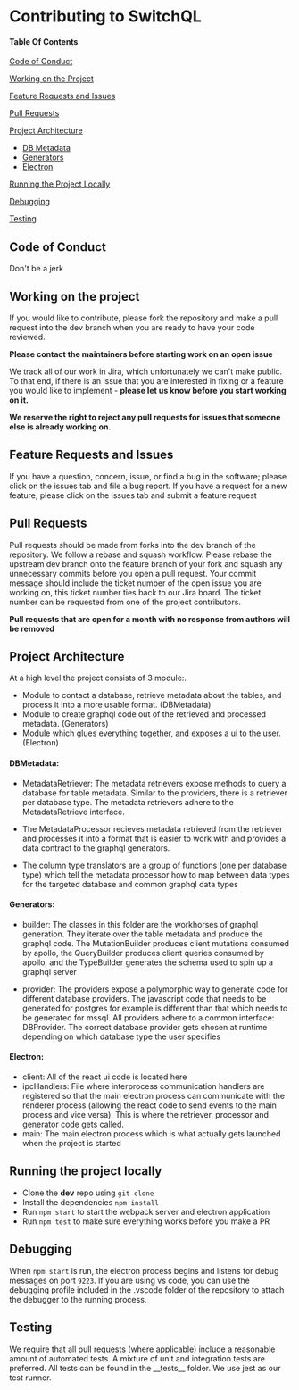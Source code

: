 # Contributing to SwitchQL

#### Table Of Contents

[Code of Conduct](#code-of-conduct)

[Working on the Project](#working-on-the-project)

[Feature Requests and Issues](#feature-requests-and-issues)

[Pull Requests](#pull-requests)

[Project Architecture](#project-architecture)
* [DB Metadata](#dbmetadata)
* [Generators](#generators)
* [Electron](#electron)

[Running the Project Locally](#running-the-project-locally)

[Debugging](#debugging)

[Testing](#testing)


## Code of Conduct
Don't be a jerk

## Working on the project
If you would like to contribute, please fork the repository and make a pull request into the dev branch when you are ready to have your code reviewed.

**Please contact the maintainers before starting work on an open issue**

We track all of our work in Jira, which unfortunately we can't make public. To that end, if there is an issue that you are interested in fixing or a feature you would like to implement -  **please let us know before you start working on it.** 


**We reserve the right to reject any pull requests for issues that someone else is already working on.**


## Feature Requests and Issues 
If you have a question, concern, issue, or find a bug in the software; please click on the issues tab and file a bug report. If you have a request for a new feature, please click on the issues tab and submit a feature request


## Pull Requests
Pull requests should be made from forks into the dev branch of the repository. We follow a rebase and squash workflow. Please rebase the upstream dev branch onto the feature branch of your fork and squash any unnecessary commits before you open a pull request. Your commit message should include the ticket number of the open issue you are working on, this ticket number ties back to our Jira board. The ticket number can be requested from one of the project contributors.

**Pull requests that are open for a month with no response from authors will be removed**



## Project Architecture
At a high level the project consists of 3 module:. 
- Module to contact a database, retrieve metadata about the tables, and process it into a more usable format. (DBMetadata)
- Module to create graphql code out of the retrieved and processed metadata. (Generators)
- Module which glues everything together, and exposes a ui to the user. (Electron)

#### DBMetadata:
- MetadataRetriever: The metadata retrievers expose methods to query a database for table metadata. Similar to the providers, there is a retriever per database type. The metadata retrievers adhere to the MetadataRetrieve interface.

- The MetadataProcessor recieves metadata retrieved from the retriever and processes it into a format that is easier to work with and provides a data contract to the graphql generators.

- The column type translators are a group of functions (one per database type) which tell the metadata processor how to map between data types for the targeted database and common graphql data types

#### Generators:
- builder: The classes in this folder are the workhorses of graphql generation. They iterate over the table metadata and produce the graphql code. The MutationBuilder produces client mutations consumed by apollo, the QueryBuilder produces client queries consumed by apollo, and the TypeBuilder generates the schema used to spin up a graphql server

- provider: The providers expose a polymorphic way to generate code for different database providers. The javascript code that needs to be generated for postgres for example is different than that which needs to be generated for mssql. All providers adhere to a common interface: DBProvider. The correct database provider gets chosen at runtime depending on which database type the user specifies

#### Electron:
- client: All of the react ui code is located here
- ipcHandlers: File where interprocess communication handlers are registered so that the main electron process can communicate with the renderer process (allowing the react code to send events to the main process and vice versa). This is where the retriever, processor and generator code gets called.
- main: The main electron process which is what actually gets launched when the project is started


## Running the project locally
- Clone the **dev** repo using `git clone`
- Install the dependencies `npm install`
- Run `npm start` to start the webpack server and electron application
- Run `npm test` to make sure everything works before you make a PR


## Debugging
When `npm start` is run, the electron process begins and listens for debug messages on port `9223`. If you are using vs code, you can use the debugging profile included in the .vscode folder of the repository to attach the debugger to the running process.

## Testing
We require that all pull requests (where applicable) include a reasonable amount of automated tests. A mixture of unit and integration tests are preferred. All tests can be found in the \_\_tests__ folder. We use jest as our test runner.

